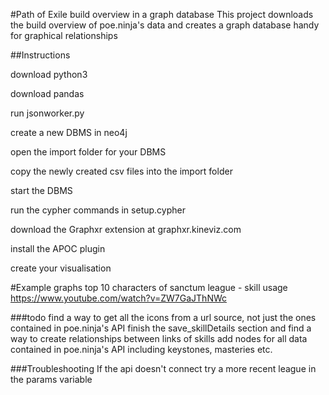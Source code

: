 #Path of Exile build overview in a graph database
This project downloads the build overview of poe.ninja's data and creates a graph database handy for graphical relationships

##Instructions

download python3 

download pandas

run jsonworker.py

create a new DBMS in neo4j

open the import folder for your DBMS

copy the newly created csv files into the import folder

start the DBMS

run the cypher commands in setup.cypher

download the Graphxr extension at graphxr.kineviz.com

install the APOC plugin 

create your visualisation


#Example graphs
top 10 characters of sanctum league - skill usage
https://www.youtube.com/watch?v=ZW7GaJThNWc

###todo
find a way to get all the icons from a url source, not just the ones contained in poe.ninja's API
finish the save_skillDetails section and find a way to create relationships between links of skills
add nodes for all data contained in poe.ninja's API including keystones, masteries etc.

###Troubleshooting
If the api doesn't connect try a more recent league in the params variable
